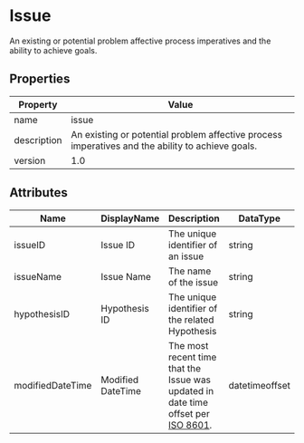 # Issue

An existing or potential problem affective process imperatives and the ability to achieve goals.

## Properties

| Property    | Value                                                        |
| ----------- | ------------------------------------------------------------ |
| name        | issue                                                        |
| description | An existing or potential problem affective process imperatives and the ability to achieve goals. |
| version     | 1.0                                                          |

## Attributes 

| Name      | DisplayName | Description                       | DataType | Required? | isNullable |
| --------- | ----------- | --------------------------------- | -------- | --------- | ---------- |
| issueID   | Issue ID    | The unique identifier of an issue | string   | yes       | false      |
| issueName | Issue Name  | The name of the issue             | string   | yes       | false      |
| hypothesisID | Hypothesis ID | The unique identifier of the related Hypothesis | string | yes | false |
| modifiedDateTime| Modified DateTime | The most recent time that the Issue was updated in date time offset per [ISO 8601](https://www.wikipedia.org/wiki/ISO_8601).      | datetimeoffset | no      | true   |



